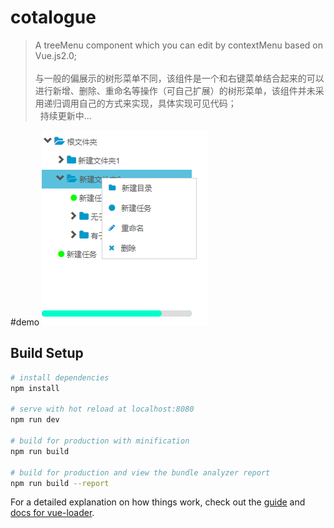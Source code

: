 # cotalogue

> A treeMenu component which you can edit by contextMenu based on Vue.js2.0;<br/>   
> 与一般的偏展示的树形菜单不同，该组件是一个和右键菜单结合起来的可以进行新增、删除、重命名等操作（可自己扩展）的树形菜单，该组件并未采用递归调用自己的方式来实现，具体实现可见代码；<br/>   
> 持续更新中...

#demo
![image](https://github.com/ExcellentJR/editable-treemenu/blob/master/static/lib/img/treeMenu.png)

## Build Setup

``` bash
# install dependencies
npm install

# serve with hot reload at localhost:8080
npm run dev

# build for production with minification
npm run build

# build for production and view the bundle analyzer report
npm run build --report
```

For a detailed explanation on how things work, check out the [guide](http://vuejs-templates.github.io/webpack/) and [docs for vue-loader](http://vuejs.github.io/vue-loader).
